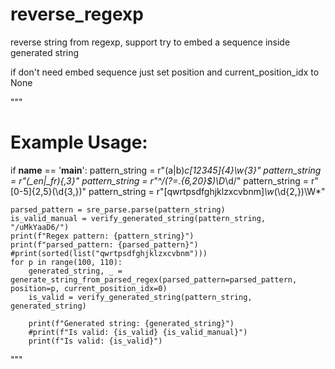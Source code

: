 # reverse_regexp
reverse string from regexp, support try to embed a sequence inside generated string

if don't need embed sequence just set position and current_position_idx to None

"""
# Example Usage:
if __name__ == '__main__':
    pattern_string = r"(a|b)*c[12345]{4}\w{3}"
    pattern_string = r"(_en|_fr){,3}"
    pattern_string = r"^/(?=.{6,20}$)\D*\d/"
    pattern_string = r"[0-5]{2,5}(\d{3,})"
    pattern_string = r"[qwrtpsdfghjklzxcvbnm]*\w*(\d{2,})\W*"


    parsed_pattern = sre_parse.parse(pattern_string)
    is_valid_manual = verify_generated_string(pattern_string, "/uMkYaaD6/")
    print(f"Regex pattern: {pattern_string}")
    print(f"parsed_pattern: {parsed_pattern}")
    #print(sorted(list("qwrtpsdfghjklzxcvbnm")))
    for p in range(100, 110):
        generated_string, _ = generate_string_from_parsed_regex(parsed_pattern=parsed_pattern, position=p, current_position_idx=0)
        is_valid = verify_generated_string(pattern_string, generated_string)

        print(f"Generated string: {generated_string}")
        #print(f"Is valid: {is_valid} {is_valid_manual}")
        print(f"Is valid: {is_valid}")
"""
